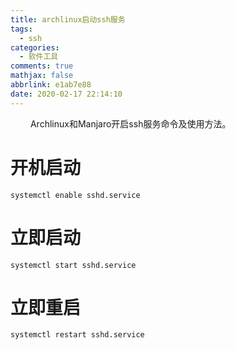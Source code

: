 ```yaml
---
title: archlinux启动ssh服务
tags:
  - ssh
categories:
  - 软件工具
comments: true
mathjax: false
abbrlink: e1ab7e88
date: 2020-02-17 22:14:10
---
```


&emsp;&emsp; Archlinux和Manjaro开启ssh服务命令及使用方法。
# 开机启动
```
systemctl enable sshd.service
```
# 立即启动
```
systemctl start sshd.service
```
# 立即重启
```
systemctl restart sshd.service  
```




<escape><!-- more --></escape>
